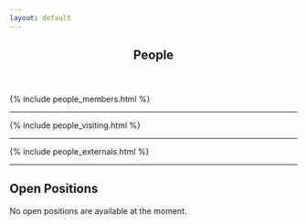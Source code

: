 ```yaml
---
layout: default
---
```


<!-- Main -->
<article id="main">
  <style type="text/css">
    .topic {
      .border-right: 1px lightgrey solid;
    }
  </style>

<header class="major container" markdown="1">

# People

</header>

<section class="wrapper card style4 container">


{% include people_members.html %}

<hr>

{% include people_visiting.html %}

<hr>

{% include people_externals.html %}

<hr>

<h2 id="career">Open Positions</h2>

<span class="text-muted">No open positions are available at the moment.</span>

</section>

</article>
